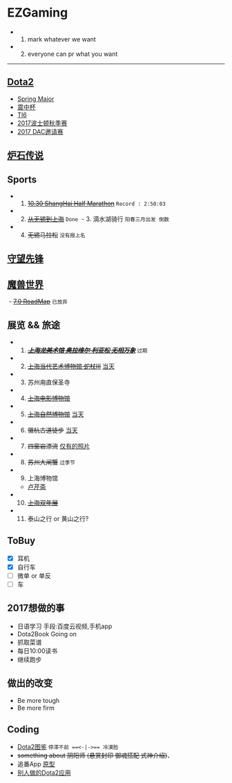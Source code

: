 # EZGaming
  - 1. mark whatever we want
  - 2. everyone can pr what you want

-----------------------------------

## [Dota2](http://www.dota2.com.cn)
  - [Spring Major](http://dota2.uuu9.com/spring/m/)
  - [震中杯](http://es.dota2.uuu9.com/Game/145.html)
  - [TI6](./Dota2/TI6.md)
  - [2017波士顿秋季赛](./Dota2/Boston.md)
  - [2017 DAC邀请赛](./Dota2/DAC.md)
    
## [炉石传说](http://www.hearthstone.com.cn)

## Sports
  - 1. ~~[10.30 ShangHai Half Marathon](./jpg/Marathon)~~ `Record : 2:50:03`
  - 2. ~~[从无锡到上海](./jpg/004.PNG)~~ `Done`
  - 3. 滴水湖骑行 `阳春三月出发 倒数`
  - 4. ~~无锡马拉松~~ `没有报上名`
  
## [守望先锋](http://www.playoverwatch.cn)

## [魔兽世界](http://wow.blizzard.cn)
  - ~~[7.0 RoadMap](./WOW/RoadMap.md)~~ `已放弃`

## 展览 && 旅途
  - 1. ~~***[上海龙美术馆 奥拉维尔·利亚松 无相万象](http://thelongmuseum.org/cn/exhibition/overview/d81dwA)***~~ `过期`
  - 2. ~~[上海当代艺术博物馆 蛇杖III](http://www.powerstationofart.org/cn/exhibition/detail/272fvy.html)~~   [当天](./%E8%9B%87%E6%9D%96)
  - 3. 苏州甪直保圣寺 
  - 4. ~~[上海电影博物馆](http://www.shfilmmuseum.com/)~~
  - 5. ~~[上海自然博物馆]( http://www.snhm.org.cn/)~~ [当天](./%E8%87%AA%E7%84%B6%E5%8D%9A%E7%89%A9%E9%A6%86)
  - 6. ~~徽杭古道徒步~~ [当天](.r/GoHiking/09-02)
  - 7. ~~四窗岩漂流~~ [仅有的照片](./jpg/002.JPG)
  - 8. ~~苏州大闸蟹~~ `过季节`
  - 9. 上海博物馆
    - [卢芹斋](http://baike.baidu.com/link?url=-OzU6COwAv7DCSbKgMO_9Z9beuPPuf62spq9F_LhEQNdTB7Q1muwW-UyKBi-CqmMRu_ZahMsTHEkAgfO1n3p8_) 
  - 10. ~~[上海双年展](http://www.shanghaibiennale.org/cn/)~~
  - 11. 泰山之行 or 黄山之行?
  
## ToBuy
  - [x] 耳机
  - [x] 自行车
  - [ ] 微单 or 单反
  - [ ] 车

## 2017想做的事
  - 日语学习 手段:百度云视频,手机app
  - Dota2Book Going on 
  - 抓取菜谱
  - 每日10:00读书
  - 继续跑步
  
## 做出的改变
  - Be more tough
  - Be more firm

## Coding
  - [Dota2图鉴](https://github.com/TouHenYing/Dota2Book) `停滞不前 ==<-|->== 冷漠脸`
  - ~~something about 阴阳师 (悬赏封印 御魂搭配 式神介绍)~~、  
  - 追番App [原型](http://luxun.pro/#/bangumis)
  - [别人做的Dota2应用](https://github.com/uin3566/Dota2Helper)
